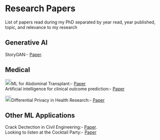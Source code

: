 # Research Papers
List of papers read during my PhD separated by year read, year published, topic, and relevance to my research

## Generative AI
StoryGAN:- [Paper](https://openaccess.thecvf.com/content_CVPR_2019/html/Li_StoryGAN_A_Sequential_Conditional_GAN_for_Story_Visualization_CVPR_2019_paper.html).
<br>

## Medical
<img src="https://user-images.githubusercontent.com/34732790/236634238-7744bf8c-56f3-4882-be47-aaa37b51de69.png"  width="20" height="20">ML for Abdominal Transplant:- [Paper](https://doi-org.ezproxy.rice.edu/10.1111/ctr.14951)<br>
Artificial intelligence for clinical outcome prediction:- [Paper](https://scholar.google.com/citations?view_op=view_citation&hl=en&user=GgF8zHcAAAAJ&citation_for_view=GgF8zHcAAAAJ:5nxA0vEk-isC)

<img src="https://user-images.githubusercontent.com/34732790/236634238-7744bf8c-56f3-4882-be47-aaa37b51de69.png"  width="20" height="20">Differential Privacy in Health Research:- [Paper](https://academic.oup.com/jamia/article/28/10/2269/6333353#google_vignette)<br>

## Other ML Applications
Crack Dectection in Civil Engineering:- [Paper](https://www.sciencedirect.com/science/article/abs/pii/S0952197622004687).<br>
Looking to listen at the Cocktail Party:- [Paper](https://arxiv.org/abs/1804.03619)

